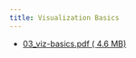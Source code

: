 ```yaml
---
title: Visualization Basics
---
```


- [03_viz-basics.pdf ( <i class="far fa-file-pdf"></i> 4.6 MB)](../../files/slides/03_viz-basics.pdf)
